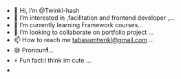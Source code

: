 - 👋 Hi, I’m @Twinkl-hash
- 👀 I’m interested in ,facilitation and frontend developer  ,...
- 🌱 I’m currently learning Framework courses...
- 💞️ I’m looking to collaborate on portfolio project  ...
- 📫 How to reach me tabasumtwnkl@gmail.com ...
- 😄 Pronoun🕴️...
- ⚡ Fun fact:I think im cute ...
- 

<!---
Twinkl-hash/Twinkl-hash is a ✨ special ✨ repository because its `README.md` (this file) appears on your GitHub profile.
You can click the Preview link to take a look at your changes.
--->
